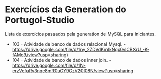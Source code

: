 # Exercícios da Generation do Portugol-Studio

Lista de exercícios passados pela generation de MySQL para iniciantes.
* [03 - Atividade de banco de dados relacional Mysql. - https://drive.google.com/file/d/1ny_2ZDVdKmIkNgx0vICBXrU_-K-fAMo9/view?usp=sharing)
* [04 - Atividade de banco de dados inner join. - https://drive.google.com/file/d/1N-erzVefuRv3nqe8mR0uGY9GzV20I08N/view?usp=sharing
